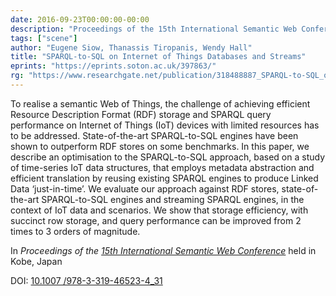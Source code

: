```yaml
---
date: 2016-09-23T00:00:00-00:00
description: "Proceedings of the 15th International Semantic Web Conference"
tags: ["scene"]
author: "Eugene Siow, Thanassis Tiropanis, Wendy Hall"
title: "SPARQL-to-SQL on Internet of Things Databases and Streams"
eprints: "https://eprints.soton.ac.uk/397863/"
rg: "https://www.researchgate.net/publication/318488887_SPARQL-to-SQL_on_internet_of_things_databases_and_streams"
---
```


To realise a semantic Web of Things, the challenge of achieving efficient Resource Description Format (RDF) storage and SPARQL query performance on Internet of Things (IoT) devices with limited resources has to be addressed. State-of-the-art SPARQL-to-SQL engines have been shown to outperform RDF stores on some benchmarks. In this paper, we describe an optimisation to the SPARQL-to-SQL approach, based on a study of time-series IoT data structures, that employs metadata abstraction and efficient translation by reusing existing SPARQL engines to produce Linked Data ‘just-in-time’. We evaluate our approach against RDF stores, state-of-the-art SPARQL-to-SQL engines and streaming SPARQL engines, in the context of IoT data and scenarios. We show that storage efficiency, with succinct row storage, and query performance can be improved from 2 times to 3 orders of magnitude.

In _Proceedings of the [15th International Semantic Web Conference](http://iswc2016.semanticweb.org/)_ held in Kobe, Japan

DOI: [10.1007 /978-3-319-46523-4_31](https://doi.org/10.1007/978-3-319-46523-4_31)